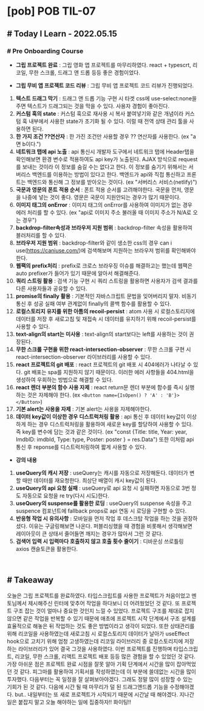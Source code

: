 # [pob] POB TIL-07

## # Today I Learn - 2022.05.15

### # Pre Onboarding Course

- **그립 프로젝트 완료** : 그립 영화 앱 프로젝트를 마무리하였다. react + typescrt, 리코일, 무한 스크롤, 드래그 앤 드롭 등등 좋은 경험이었다.

- **그립 무비 앱 프로젝트 코드 리뷰** : 그립 무비 앱 프로젝트 코드 리뷰가 진행되었다.

1. **텍스트 드래그 막기** : 드래그 앤 드롭 기능 구현 시 타겟 css에 use-select:none을 주면 텍스트가 드래그되는 것을 막을 수 있다. 사용자 경험이 좋아진다.
2. **커스텀 훅의 state** : 커스텀 훅으로 재사용 시 복사 붙여넣기와 같은 개념이라 커스텀 훅 내부에서 사용한 state가 초기화 될 수 있다. 이럴 때 전역 상태 관리 툴을 사용하면 된다.
3. **한 가지 조건 ??연산자** : 한 가진 조건만 사용할 경우 ?? 연산자를 사용한다. (ex "a면 b이다.")
4. **네트워크 탭에 api 노출** : api 통신시 개발자 도구에서 네트워크 탭에 Header탭을 확인해보면 환경 변수로 적용하여도 api key가 노출된다. AJAX 방식으로 request를 보내는 것이라 이 정보를 숨길 수는 없다고 한다. 이 정보를 숨기기 위해서는 서버리스 백엔드를 이용하는 방법이 있다고 한다. 백엔드가 api와 직접 통신하고 프론트는 백엔드와 통신해 그 정보를 받아오는 것이다. (ex "서버리스 서비스(netlify)")
5. **국문과 영문의 폰트 적용 순서** : 폰트 적용 순서를 고려해야한다. 국문을 먼저, 영문을 나중에 넣는 것이 좋다. 영문은 국문이 지원안되는 경우가 많기 때문이다.
6. **이미지 태그의 onError** : 이미지 태그의 onError를 사용하여 이미지가 없는 경우 에러 처리를 할 수 있다. (ex "api로 이미지 주소 불러올 때 이미지 주소가 N/A로 오는 경우")
7. **backdrop-filter속성과 브라우저 지원 범위** : backdrop-filter 속성을 활용하여 블러처리를 할 수 있다.
8. **브라우저 지원 범위** : backdrop-filter와 같이 생소한 css의 경우 can i use(https://caniuse.com/)에 검색해보며 지원하는 브라우저 범위를 확인해봐야한다.
9. **웹팩의 prefix처리** : prefix로 크로스 브라우징 이슈를 해결하고는 했는데 웹팩은 auto prefixer가 들어가 있기 때문에 알아서 해결해준다.
10. **쿼리 스트링 활용** : 검색 기능 구현 시 쿼리 스트링을 활용하면 사용자가 검색 결과를 다른 사용자들과 공유할 수 있다.
11. **promise의 finally 활용** : 기본적인 자바스크립트 문법을 잊어버리지 말자. 비동기 통신 후 성공 실패 여부 관계없이 finally의 콜백 함수를 활용할 수 있다.
12. **로컬스토리지 유지를 위한 아톰의 recoil-persist** : atom 사용 시 로컬스토리지에 데이터를 저장 후 새로고침 및 재접속 시 데이터를 유지하기 위해 recoil-persist를 사용할 수 있다.
13. **text-align의 start는 미사용** : text-align의 start보다는 left를 사용하는 것이 권장된다.
14. **무한 스크롤 구현을 위한 react-intersection-observer** : 무한 스크롤 구현 시 react-intersection-observer 라이브러리를 사용할 수 있다.
15. **react 프로젝트의 git 배포** : react 프로젝트의 git 배포 시 404에러가 나타날 수 있다. git 배포는 spa를 지원하지 않기 때문이다. 이러한 에러 사항들을 404.html을 생성하여 우회하는 방법으로 해결할 수 있다.
16. **react 렌더 부분의 함수 사용 자제** : react return문 렌더 부분에 함수를 즉시 실행하는 것은 자제해야 한다. (ex `<Button name={IsOpen() ? 'A' : 'B'}></Button>`)
17. **기본 alert는 사용을 자제** : 기본 alert는 사용을 자제해야한다.
18. **데이터 key값이 이상한 경우 디스트럭처링 활용** : api 통신 후 데이터 key값이 이상하게 하는 경우 디스트럭처링을 활용하여 새로운 key를 할당하여 사용할 수 있다. 즉 key를 변수에 담는 것과 같은 것이다. (ex "const {Title: title, Year: year, ImdbID: imdbId, Type: type, Poster: poster } = res.Data") 또한 이처럼 api 통신 후 reponse를 디스트럭처링하여 짧게 사용할 수 있다.

- **강의 내용**

1. **useQuery의 캐시 저장** : useQuery는 캐시를 자동으로 저장해둔다. 데이터가 변할 때만 데이터를 재요청한다. 최상단 배열이 캐시 key값이 된다.
2. **useQuery의 api 요청 실패** : useQuery로 api 요청 시 실패하면 자동으로 3번 정도 자동으로 요청을 re try(다시 시도)한다.
3. **useQuery의 suspense를 활용한 로딩** : useQuery의 suspense 속성을 주고 suspence 컴포넌트에 fallback props로 api 연동 시 로딩을 구현할 수 있다.
4. **반응형 작업 시 유의사항** : 모바일을 먼저 작업 후 데스크탑 작업을 하는 것을 권장하셨다. 이유는 구글링해보면 나온다. 퍼블리싱했을 때 경험을 비롯해서 생각해보면 레이아웃이 큰 상태서 줄어들면 깨지는 경우가 많아서 그런 것 같다.
5. **검색어 입력 시 입력마다 호출하지 않고 호출 횟수 줄이기** : 디바운싱 쓰로틀링 axios 캔슬토큰을 활용한다.

<br>

## # Takeaway

오늘은 그립 프로젝트를 완료하였다. 타입스크립트를 사용한 프로젝트가 처음이었고 멘토님께서 제시해주신 린터에 맞추어 작업을 하다보니 더 어려웠었던 것 같다. 또 프로젝트 구조 잡는 것이 얼마나 중요한 것인지 느낄 수 있었다. 프로젝트 구조를 제대로 잡지 않으면 같은 작업을 반복할 수 있기 때문에 애초에 프로젝트 시작 단계에서 구조 설계를 효율적으로 해놓은 뒤 작업하는 것도 좋은 방법이라고 생각이 되었다. 또한 상태관리를 위해 리코일을 사용하였는데 새로고침 시 로컬스토리지 데이터가 날아가 useEffect hook으로 고치기 위해 엄청 고생하였는데 리코일 라이브러리 중 로컬스토리지에 저장하는 라이브러리가 있어 결국 그것을 사용하였다. 이번 프로젝트를 진행하며 타입스크립트, 리코일, 무한 스크롤, 리액트 프로젝트 배포 등등 많은 경험을 할 수 있었던 것 같다. 가장 아쉬운 점은 프로젝트 완료 시점을 잘못 알아 기획 단계에서 시간을 많이 잡아먹었던 것 같다. 피그마를 활용하여 기획서를 작성하였는데 이 부분에 쓸데없는 시간을 많이 투자했다. 다음부터는 꼭 일정을 잘 살펴보아야겠다. 그래도 정말 많이 성장할 수 있는 기회가 된 것 같다. 다음에 시간 될 때 마무리가 덜 된 드래그앤드롭 기능을 수정해야겠다. but.. 내일부터는 또 새로 프로젝트가 시작되기 때문에 시간날 때 해야겠다. 지나간 일은 붙잡지 말고 오늘 해야하는 일에 집중하자!! 화이팅!!
